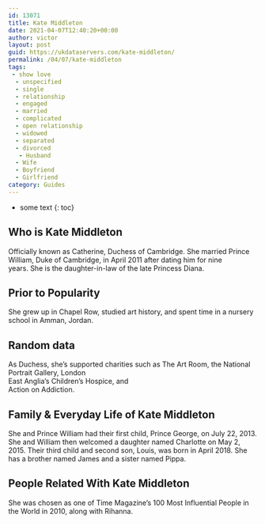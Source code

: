 ```yaml
---
id: 13071
title: Kate Middleton
date: 2021-04-07T12:40:20+00:00
author: victor
layout: post
guid: https://ukdataservers.com/kate-middleton/
permalink: /04/07/kate-middleton
tags:
 - show love
  - unspecified
  - single
  - relationship
  - engaged
  - married
  - complicated
  - open relationship
  - widowed
  - separated
  - divorced
   - Husband
  - Wife
  - Boyfriend
  - Girlfriend
category: Guides
---
```


* some text
{: toc}


## Who is Kate Middleton



Officially known as Catherine, Duchess of Cambridge. She married Prince William, Duke of Cambridge, in April 2011 after dating him for nine years. She is the daughter-in-law of the late Princess Diana.

                
                
                
## Prior to Popularity



She grew up in Chapel Row, studied art history, and spent time in a nursery school in Amman, Jordan.

                
                
                
## Random data



As Duchess, she&#8217;s supported charities such as The Art Room, the National Portrait Gallery, London<br /> East Anglia&#8217;s Children&#8217;s Hospice, and<br /> Action on Addiction.

                
                
                
## Family & Everyday Life of Kate Middleton



She and Prince William had their first child, Prince George, on July 22, 2013. She and William then welcomed a daughter named Charlotte on May 2, 2015. Their third child and second son, Louis, was born in April 2018. She has a brother named James and a sister named Pippa. 

                
                
                
## People Related With Kate Middleton



She was chosen as one of Time Magazine&#8217;s 100 Most Influential People in the World in 2010, along with Rihanna.

                
              
            
          
          
          